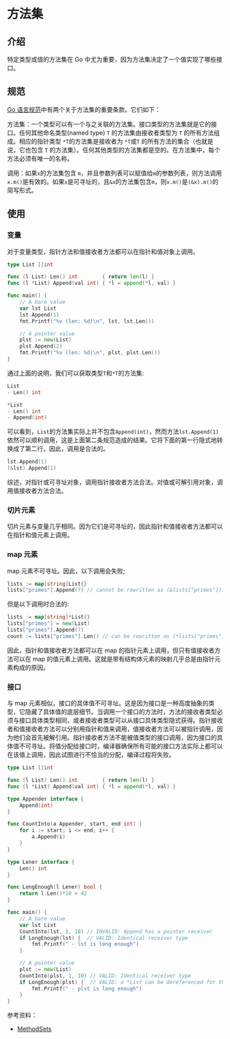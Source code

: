 # 方法集

## 介绍

特定类型或值的方法集在 Go 中尤为重要，因为方法集决定了一个值实现了哪些接口。

## 规范

[Go 语言规范](https://go.dev/ref/spec)中有两个关于方法集的重要条款。它们如下：

方法集：一个类型可以有一个与之关联的方法集。接口类型的方法集就是它的接口。任何其他命名类型(named type) `T` 的方法集由接收者类型为 `T` 的所有方法组成。相应的指针类型 `*T`的方法集是接收者为 `*T`或`T` 的所有方法的集合（也就是说，它也包含 `T` 的方法集）。任何其他类型的方法集都是空的。在方法集中，每个方法必须有唯一的名称。

调用：如果`x`的方法集包含 `m`，并且参数列表可以赋值给`m`的参数列表，则方法调用`x.m()`是有效的。如果`x`是可寻址的，且`&x`的方法集包含`m`，则`x.m()`是`(&x).m()`的简写形式。

## 使用

### 变量

对于变量类型，指针方法和值接收者方法都可以在指针和值对象上调用。

```go
type List []int

func (l List) Len() int        { return len(l) }
func (l *List) Append(val int) { *l = append(*l, val) }

func main() {
    // A bare value
    var lst List
    lst.Append(1)
    fmt.Printf("%v (len: %d)\n", lst, lst.Len())

    // A pointer value
    plst := new(List)
    plst.Append(2)
    fmt.Printf("%v (len: %d)\n", plst, plst.Len())
}
```

通过上面的说明，我们可以获取类型`T`和`*T`的方法集:

```go
List
- Len() int

*List
- Len() int
- Append(int) 
```

可以看到，`List`的方法集实际上并不包含`Append(int)`，然而方法`lst.Append(1)`依然可以顺利调用，这是上面第二条规范造成的结果。它将下面的第一行隐式地转换成了第二行，因此，调用是合法的。

```go
lst.Append(1)
(&lst).Append(1)
```

综述，对指针或可寻址对象，调用指针接收者方法合法。对值或可解引用对象，调用值接收者方法合法。

### 切片元素

切片元素与变量几乎相同。因为它们是可寻址的，因此指针和值接收者方法都可以在指针和值元素上调用。

### map 元素

map 元素不可寻址。因此，以下调用会失败;

```go
lists := map[string]List{}
lists["primes"].Append(7) // cannot be rewritten as (&lists["primes"]).Append(7)
```

但是以下调用时合法的:

```go
lists := map[string]*List{}
lists["primes"] = new(List)
lists["primes"].Append(7)
count := lists["primes"].Len() // can be rewritten as (*lists["primes"]).Len()
```

因此，指针和值接收者方法都可以在 map 的指针元素上调用，但只有值接收者方法可以在 map 的值元素上调用。这就是带有结构体元素的映射几乎总是由指针元素构成的原因。

### 接口

与 map 元素相似，接口的具体值不可寻址。这是因为接口是一种高度抽象的类型，它隐藏了具体值的底层细节。当调用一个接口的方法时，方法的接收者类型必须与接口具体类型相同，或者接收者类型可以从接口具体类型隐式获得。指针接收者和值接收者方法可以分别用指针和值来调用，值接收者方法可以被指针调用，因为他们会首先被解引用。指针接收者方法不能被值类型的接口调用，因为接口的具体值不可寻址。将值分配给接口时，编译器确保所有可能的接口方法实际上都可以在该值上调用，因此试图进行不恰当的分配，编译过程将失败。

```go
type List []int

func (l List) Len() int        { return len(l) }
func (l *List) Append(val int) { *l = append(*l, val) }

type Appender interface {
    Append(int)
}

func CountInto(a Appender, start, end int) {
    for i := start; i <= end; i++ {
        a.Append(i)
    }
}

type Lener interface {
    Len() int
}

func LongEnough(l Lener) bool {
    return l.Len()*10 > 42
}

func main() {
    // A bare value
    var lst List
    CountInto(lst, 1, 10) // INVALID: Append has a pointer receiver
    if LongEnough(lst) {  // VALID: Identical receiver type
        fmt.Printf(" - lst is long enough")
    }

    // A pointer value
    plst := new(List)
    CountInto(plst, 1, 10) // VALID: Identical receiver type
    if LongEnough(plst) {  // VALID: a *List can be dereferenced for the receiver
        fmt.Printf(" - plst is long enough")
    }
}
```

参考资料：

* [MethodSets](https://github.com/golang/go/wiki/MethodSets)
